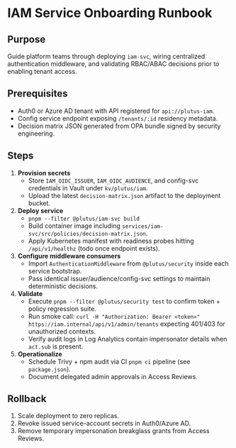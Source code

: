 # IAM Service Onboarding Runbook

## Purpose
Guide platform teams through deploying `iam-svc`, wiring centralized authentication middleware, and validating RBAC/ABAC decisions prior to enabling tenant access.

## Prerequisites
- Auth0 or Azure AD tenant with API registered for `api://plutus-iam`.
- Config service endpoint exposing `/tenants/:id` residency metadata.
- Decision matrix JSON generated from OPA bundle signed by security engineering.

## Steps
1. **Provision secrets**
   - Store `IAM_OIDC_ISSUER`, `IAM_OIDC_AUDIENCE`, and config-svc credentials in Vault under `kv/plutus/iam`.
   - Upload the latest `decision-matrix.json` artifact to the deployment bucket.
2. **Deploy service**
   - `pnpm --filter @plutus/iam-svc build`
   - Build container image including `services/iam-svc/src/policies/decision-matrix.json`.
   - Apply Kubernetes manifest with readiness probes hitting `/api/v1/healthz` (todo once endpoint exists).
3. **Configure middleware consumers**
   - Import `AuthenticationMiddleware` from `@plutus/security` inside each service bootstrap.
   - Pass identical issuer/audience/config-svc settings to maintain deterministic decisions.
4. **Validate**
   - Execute `pnpm --filter @plutus/security test` to confirm token + policy regression suite.
   - Run smoke call: `curl -H "Authorization: Bearer <token>" https://iam.internal/api/v1/admin/tenants` expecting 401/403 for unauthorized contexts.
   - Verify audit logs in Log Analytics contain impersonator details when `act.sub` is present.
5. **Operationalize**
   - Schedule Trivy + npm audit via CI `pnpm ci` pipeline (see `package.json`).
   - Document delegated admin approvals in Access Reviews.

## Rollback
1. Scale deployment to zero replicas.
2. Revoke issued service-account secrets in Auth0/Azure AD.
3. Remove temporary impersonation breakglass grants from Access Reviews.

